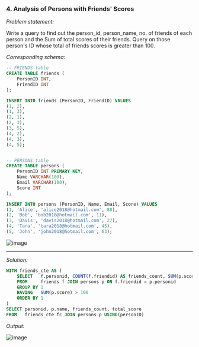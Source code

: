 ### 4. Analysis of Persons with Friends' Scores

*Problem statement:*  

Write a query to find out the person_id, person_name, no. of friends of each person and the Sum of total scores of their friends. Query on those person's ID whose total of friends scores is greater than 100. 

*Corresponding schema:*

```sql
-- FRIENDS table
CREATE TABLE friends (
    PersonID INT,
    FriendID INT
);

INSERT INTO friends (PersonID, FriendID) VALUES
(1, 2),
(1, 3),
(2, 1),
(2, 3),
(3, 5),
(4, 2),
(4, 3),
(4, 5);


-- PERSONS table
CREATE TABLE persons (
    PersonID INT PRIMARY KEY,
    Name VARCHAR(100),
    Email VARCHAR(100),
    Score INT
);

INSERT INTO persons (PersonID, Name, Email, Score) VALUES
(1, 'Alice', 'alice2018@hotmail.com', 88),
(2, 'Bob', 'bob2018@hotmail.com', 11),
(3, 'Davis', 'davis2018@hotmail.com', 27),
(4, 'Tara', 'tara2018@hotmail.com', 45),
(5, 'John', 'john2018@hotmail.com', 63);
```

![image](https://github.com/faizanxmulla/sql-portfolio/assets/71728480/66c599b1-2135-4518-a23c-f8dd9233765a)

---

*Solution:*

```sql
WITH friends_cte AS (
	SELECT   f.personid, COUNT(f.friendid) AS friends_count, SUM(p.score) AS total_score
	FROM     friends f JOIN persons p ON f.friendid = p.personid
	GROUP BY 1
	HAVING   SUM(p.score) > 100
	ORDER BY 1
)
SELECT personid, p.name, friends_count, total_score
FROM   friends_cte fc JOIN persons p USING(personID)
```

*Output:*

![image](https://github.com/faizanxmulla/sql-portfolio/assets/71728480/2d8535cf-b6b1-4249-b91e-4ef51321854d)
